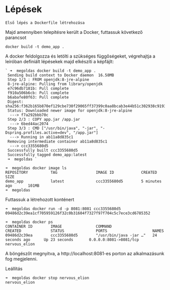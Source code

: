 # Lépések
    Első lépés a Dockerfile létrehozása
    
  Majd amennyiben telepítésre került a Docker, futtassuk következő parancsot
    
    docker build -t demo_app .
  A docker feldolgozza és letölti a szükséges függőségeket, végrehajtja a leíróban definiált lépésekek majd elkészíti a
  képfájlt:
  
    ` ➜  megoldas docker build -t demo_app .
     Sending build context to Docker daemon  16.58MB
     Step 1/3 : FROM openjdk:8-jre-alpine
     8-jre-alpine: Pulling from library/openjdk
     e7c96db7181b: Pull complete
     f910a506b6cb: Pull complete
     b6abafe80f63: Pull complete
     Digest: sha256:f362b165b870ef129cbe730f29065ff37399c0aa8bcab3e44b51c302938c9193
     Status: Downloaded newer image for openjdk:8-jre-alpine
      ---> f7a292bbb70c
     Step 2/3 : COPY app.jar /app.jar
      ---> 6bed44ac2074
     Step 3/3 : CMD ["/usr/bin/java", "-jar", "-Dspring.profiles.active=dev", "/app.jar"]
      ---> Running in ab11a8d835c1
     Removing intermediate container ab11a8d835c1
      ---> ccc3355680d5
     Successfully built ccc3355680d5
     Successfully tagged demo_app:latest
     ➜  megoldas `
     
    ➜  megoldas docker image ls
    REPOSITORY          TAG                 IMAGE ID            CREATED             SIZE
    demo_app            latest              ccc3355680d5        5 minutes ago       101MB
    ➜  megoldas
    
  Futtassuk a létrehozott konténert
  
    ➜  megoldas docker run -d -p 8081:8081 ccc3355680d5
    09486d2c39ea1cf705959126f32c0b31604f7327f97f704c5c7ece3cd6785352
    
    ➜  megoldas docker ps
    CONTAINER ID        IMAGE               COMMAND                  CREATED             STATUS              PORTS                    NAMES
    09486d2c39ea        ccc3355680d5        "/usr/bin/java -jar …"   24 seconds ago      Up 23 seconds       0.0.0.0:8081->8081/tcp   nervous_elion
    
 A böngészőt megnyitva, a http://localhost:8081-es porton az alkalmazásunk fog megjelenni.
 
 Leállítás
 
    ➜  megoldas docker stop nervous_elion
    nervous_elion